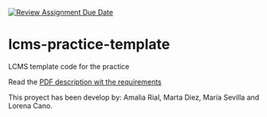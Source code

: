 [![Review Assignment Due Date](https://classroom.github.com/assets/deadline-readme-button-22041afd0340ce965d47ae6ef1cefeee28c7c493a6346c4f15d667ab976d596c.svg)](https://classroom.github.com/a/G-jDFL3y)
# lcms-practice-template
LCMS template code for the practice

Read the [PDF description wit the requirements](https://website-name.com)

This proyect has been develop by: Amalia Rial, Marta Diez, María Sevilla and Lorena Cano.
